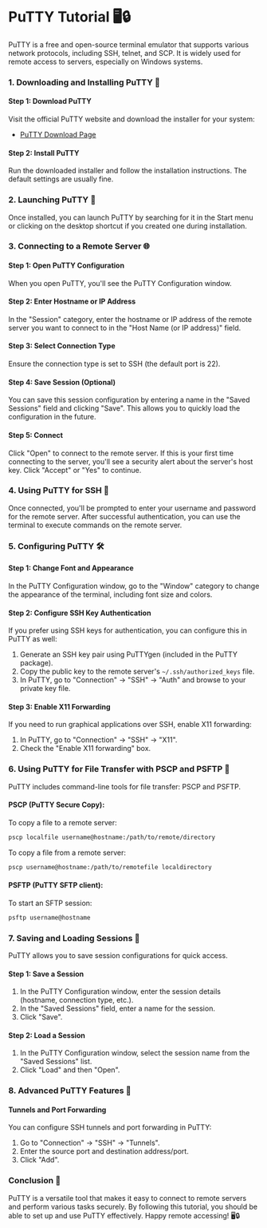 # PuTTY Tutorial 🖥️🔒

PuTTY is a free and open-source terminal emulator that supports various network protocols, including SSH, telnet, and SCP. It is widely used for remote access to servers, especially on Windows systems.

### 1. Downloading and Installing PuTTY 🔧

#### Step 1: Download PuTTY

Visit the official PuTTY website and download the installer for your system:

- [PuTTY Download Page](https://www.putty.org/)

#### Step 2: Install PuTTY

Run the downloaded installer and follow the installation instructions. The default settings are usually fine.

### 2. Launching PuTTY 🚀

Once installed, you can launch PuTTY by searching for it in the Start menu or clicking on the desktop shortcut if you created one during installation.

### 3. Connecting to a Remote Server 🌐

#### Step 1: Open PuTTY Configuration

When you open PuTTY, you'll see the PuTTY Configuration window.

#### Step 2: Enter Hostname or IP Address

In the "Session" category, enter the hostname or IP address of the remote server you want to connect to in the "Host Name (or IP address)" field.

#### Step 3: Select Connection Type

Ensure the connection type is set to SSH (the default port is 22).

#### Step 4: Save Session (Optional)

You can save this session configuration by entering a name in the "Saved Sessions" field and clicking "Save". This allows you to quickly load the configuration in the future.

#### Step 5: Connect

Click "Open" to connect to the remote server. If this is your first time connecting to the server, you'll see a security alert about the server's host key. Click "Accept" or "Yes" to continue.

### 4. Using PuTTY for SSH 🔑

Once connected, you'll be prompted to enter your username and password for the remote server. After successful authentication, you can use the terminal to execute commands on the remote server.

### 5. Configuring PuTTY 🛠️

#### Step 1: Change Font and Appearance

In the PuTTY Configuration window, go to the "Window" category to change the appearance of the terminal, including font size and colors.

#### Step 2: Configure SSH Key Authentication

If you prefer using SSH keys for authentication, you can configure this in PuTTY as well:

1. Generate an SSH key pair using PuTTYgen (included in the PuTTY package).
2. Copy the public key to the remote server's `~/.ssh/authorized_keys` file.
3. In PuTTY, go to "Connection" -> "SSH" -> "Auth" and browse to your private key file.

#### Step 3: Enable X11 Forwarding

If you need to run graphical applications over SSH, enable X11 forwarding:

1. In PuTTY, go to "Connection" -> "SSH" -> "X11".
2. Check the "Enable X11 forwarding" box.

### 6. Using PuTTY for File Transfer with PSCP and PSFTP 📁

PuTTY includes command-line tools for file transfer: PSCP and PSFTP.

#### PSCP (PuTTY Secure Copy):

To copy a file to a remote server:

```sh
pscp localfile username@hostname:/path/to/remote/directory
```

To copy a file from a remote server:

```sh
pscp username@hostname:/path/to/remotefile localdirectory
```

#### PSFTP (PuTTY SFTP client):

To start an SFTP session:

```sh
psftp username@hostname
```

### 7. Saving and Loading Sessions 💾

PuTTY allows you to save session configurations for quick access.

#### Step 1: Save a Session

1. In the PuTTY Configuration window, enter the session details (hostname, connection type, etc.).
2. In the "Saved Sessions" field, enter a name for the session.
3. Click "Save".

#### Step 2: Load a Session

1. In the PuTTY Configuration window, select the session name from the "Saved Sessions" list.
2. Click "Load" and then "Open".

### 8. Advanced PuTTY Features 🌟

#### Tunnels and Port Forwarding

You can configure SSH tunnels and port forwarding in PuTTY:

1. Go to "Connection" -> "SSH" -> "Tunnels".
2. Enter the source port and destination address/port.
3. Click "Add".

### Conclusion 🎉

PuTTY is a versatile tool that makes it easy to connect to remote servers and perform various tasks securely. By following this tutorial, you should be able to set up and use PuTTY effectively. Happy remote accessing! 🖥️🔒

